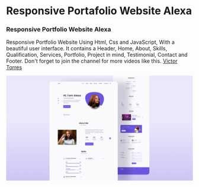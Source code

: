 # Responsive Portafolio Website Alexa
<!-- ## [Watch it on youtube](https://youtu.be/27JtRAI3QO8) -->
### Responsive Portfolio Website Alexa
Responsive Portfolio Website Using Html, Css and JavaScript, With a beautiful user interface. It contains a Header, Home, About, Skills, Qualification, Services, Portfolio, Project in mind, Testimonial, Contact and Footer.
Don't forget to join the channel for more videos like this. [Victor Torres](https://www.youtube.com/c/VictorTorresMori)

![Resume cv](/preview.png)
